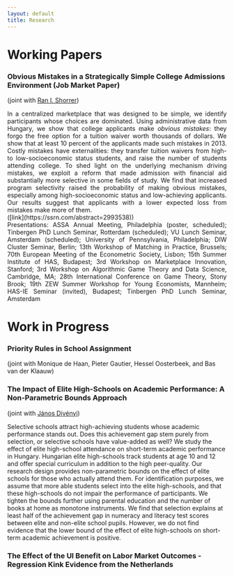 ```yaml
---
layout: default
title: Research
---
```


# Working Papers
### Obvious Mistakes in a Strategically Simple College Admissions Environment (Job Market Paper)
(joint with [Ran I. Shorrer](http://rshorrer.weebly.com/))

<div style="text-align: justify"> In a centralized marketplace that was designed to be simple, we identify participants whose choices are dominated. Using administrative data from Hungary, we show that college applicants make <i>obvious mistakes</i>: they forgo the free option for a tuition waiver worth thousands of dollars. We show that at least 10 percent of the applicants made such mistakes in 2013. Costly mistakes have externalities: they transfer tuition waivers from high- to low-socioeconomic status students, and raise the number of students attending college. To shed light on the underlying mechanism driving mistakes, we exploit a reform that made admission with financial aid substantially more selective in some fields of study. We find that increased program selectivity raised the probability of making obvious mistakes, especially among high-socioeconomic status and low-achieving applicants. Our results suggest that applicants with a lower expected loss from mistakes make more of them. </div> ([link](https://ssrn.com/abstract=2993538)) 
<br>
<div style="text-align: justify"> Presentations: ASSA Annual Meeting, Philadelphia (poster, scheduled); Tinbergen PhD Lunch Seminar, Rotterdam (scheduled); VU Lunch Seminar, Amsterdam (scheduled); University of Pennsylvania, Philadelphia; DIW Cluster Seminar, Berlin; 13th Workshop of Matching in Practice, Brussels; 70th European Meeting of the Econometric Society, Lisbon; 15th Summer Institute of HAS, Budapest; 3rd Workshop on Marketplace Innovation, Stanford; 3rd Workshop on Algorithmic Game Theory and Data Science, Cambridge, MA; 28th International Conference on Game Theory, Stony Brook; 19th ZEW Summer Workshop for Young Economists, Mannheim; HAS-IE Seminar (invited), Budapest; Tinbergen PhD Lunch Seminar, Amsterdam </div>

# Work in Progress
### Priority Rules in School Assignment
(joint with Monique de Haan, Pieter Gautier, Hessel Oosterbeek, and Bas van der Klaauw)

### The Impact of Elite High-Schools on Academic Performance: A Non-Parametric Bounds Approach
(joint with [János Divényi](http://divenyijanos.github.io/))

Selective schools attract high-achieving students whose academic performance stands out. Does this achievement gap stem purely from selection, or selective schools have value-added as well? We study the effect of elite high-school attendance on short-term academic performance in Hungary. Hungarian elite high-schools track students at age 10 and 12 and offer special curriculum in addition to the high peer-quality. Our research design provides non-parametric bounds on the effect of elite schools for those who actually attend them. For identification purposes, we assume that more able students select into the elite high-schools, and that these high-schools do not impair the performance of participants. We tighten the bounds further using parental education and the number of books at home as monotone instruments. We find that selection explains at least half of the achievement gap in numeracy and literacy test scores between elite and non-elite school pupils. However, we do not find evidence that the lower bound of the effect of elite high-schools on short-term academic achievement is positive.

### The Effect of the UI Benefit on Labor Market Outcomes - Regression Kink Evidence from the Netherlands
